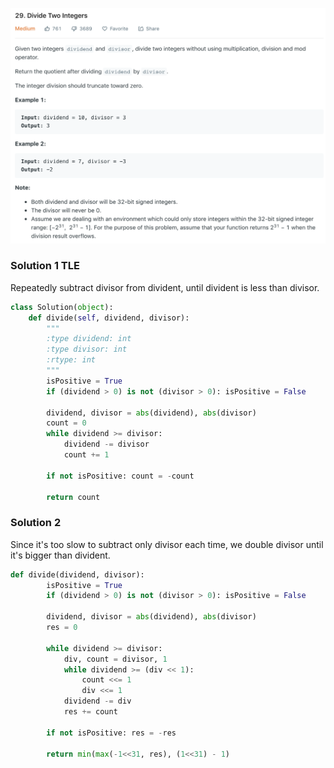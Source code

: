 ![](../images/29.png)
### Solution 1 TLE
Repeatedly subtract divisor from divident, until divident is less than divisor.
```python
class Solution(object):
    def divide(self, dividend, divisor):
        """
        :type dividend: int
        :type divisor: int
        :rtype: int
        """
        isPositive = True
        if (dividend > 0) is not (divisor > 0): isPositive = False
        
        dividend, divisor = abs(dividend), abs(divisor)
        count = 0
        while dividend >= divisor:
            dividend -= divisor
            count += 1
        
        if not isPositive: count = -count
        
        return count
```
### Solution 2
Since it's too slow to subtract only divisor each time, we double divisor until it's bigger than divident.
```python
def divide(dividend, divisor):
        isPositive = True
        if (dividend > 0) is not (divisor > 0): isPositive = False
        
        dividend, divisor = abs(dividend), abs(divisor)
        res = 0

        while dividend >= divisor:
            div, count = divisor, 1
            while dividend >= (div << 1):
                count <<= 1
                div <<= 1
            dividend -= div
            res += count
        
        if not isPositive: res = -res

        return min(max(-1<<31, res), (1<<31) - 1)
```